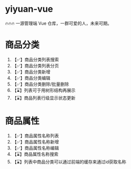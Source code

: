 # yiyuan-vue

🔥🔥🔥 一源管理端 Vue 仓库，一群可爱的人，未来可期。

# 商品分类
1. 【✅】商品分类列表搜索
2. 【✅】商品分类列表分页
3. 【✅】商品分类新增
4. 【✅】商品分类编辑
5. 【✅】商品分类删除/批量删除
6. 【⌛️】列表可于用树形结构再展示
7. 【⌛️】商品列表行级显示状态更新



# 商品属性
1. 【✅】商品属性名称列表
2. 【✅】商品属性名称新增
3. 【✅】商品属性名称编辑
4. 【⌛️】商品属性名称搜索
5. 【⌛️】列表中商品分类可以通过前端的缓存来通过id获取名称